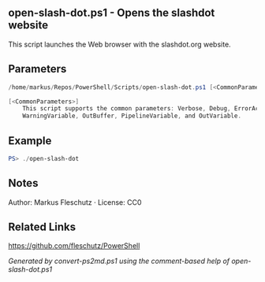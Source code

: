 ## open-slash-dot.ps1 - Opens the slashdot website

This script launches the Web browser with the slashdot.org website.

## Parameters
```powershell
/home/markus/Repos/PowerShell/Scripts/open-slash-dot.ps1 [<CommonParameters>]

[<CommonParameters>]
    This script supports the common parameters: Verbose, Debug, ErrorAction, ErrorVariable, WarningAction, 
    WarningVariable, OutBuffer, PipelineVariable, and OutVariable.
```

## Example
```powershell
PS> ./open-slash-dot

```

## Notes
Author: Markus Fleschutz · License: CC0

## Related Links
https://github.com/fleschutz/PowerShell

*Generated by convert-ps2md.ps1 using the comment-based help of open-slash-dot.ps1*
